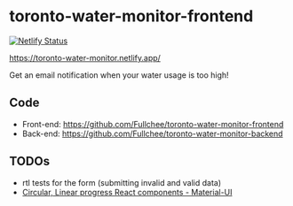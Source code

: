 # toronto-water-monitor-frontend

[![Netlify Status](https://api.netlify.com/api/v1/badges/687da79b-9ff5-4f76-afc5-347e5e78d075/deploy-status)](https://app.netlify.com/sites/toronto-water-monitor/deploys)

https://toronto-water-monitor.netlify.app/

Get an email notification when your water usage is too high!

## Code

- Front-end: https://github.com/Fullchee/toronto-water-monitor-frontend
- Back-end: https://github.com/Fullchee/toronto-water-monitor-backend

## TODOs

- rtl tests for the form (submitting invalid and valid data)
- [Circular, Linear progress React components - Material-UI](https://material-ui.com/components/progress/#interactive-integration)
